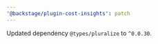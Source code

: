 ```yaml
---
'@backstage/plugin-cost-insights': patch
---
```


Updated dependency `@types/pluralize` to `^0.0.30`.
